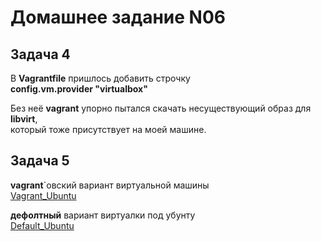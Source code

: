 Домашнее задание N06
====================

Задача 4
--------

В **Vagrantfile** пришлось добавить строчку  
**config.vm.provider "virtualbox"**  
  
Без неё **vagrant** упорно пытался скачать несуществующий образ для **libvirt**,  
который тоже присутствует на моей машине.

Задача 5
--------

**vagrant**`овский вариант виртуальной машины  
[Vagrant_Ubuntu](/pic/Vagrant_VM_settings.png)
  

**дефолтный** вариант виртуалки под убунту  
[Default_Ubuntu](/pic/Default_VM_settings.png)
  


